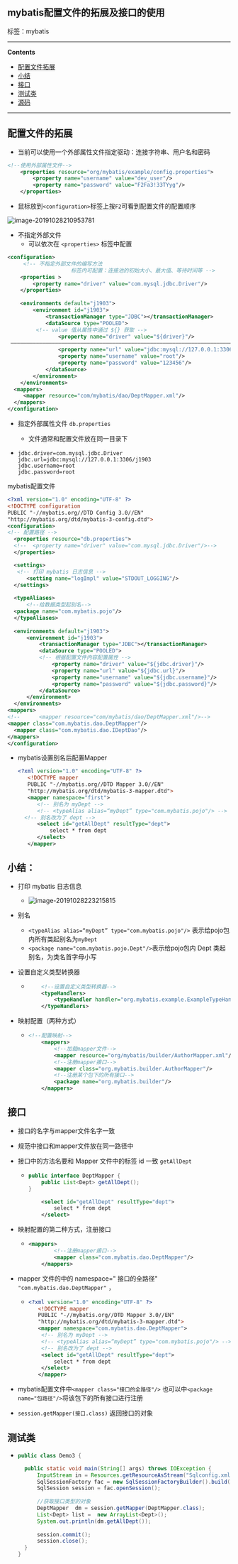 ## mybatis配置文件的拓展及接口的使用

标签：mybatis

****

**Contents**

  - [配置文件拓展](#配置文件的拓展)
  - [小结](#小结)
  - [接口](#接口)
  - [测试类](#测试类)
  - [源码](JavaFrameworks/20191028-3)

****

## 配置文件的拓展

- 当前可以使用一个外部属性文件指定驱动：连接字符串、用户名和密码

```xml
<!--使用外部属性文件-->
	<properties resource="org/mybatis/example/config.properties">
		<property name="username" value="dev_user"/>
		<property name="password" value="F2Fa3!33TYyg"/>
	</properties>
```

- 鼠标放到`<configuration>`标签上按`F2`可看到配置文件的配置顺序

![image-20191028210953781](/Users/xerxes/Documents/GitHub/JavaFrameworks/notes/img/image-20191028210953781.png)

- 不指定外部文件
  - 可以依次在 `<properties>` 标签中配置

```xml
<configuration>
     <!-- 不指定外部文件的编写方法 
					标签内可配置：连接池的初始大小、最大值、等待时间等 -->
	<properties >
		<property name="driver" value="com.mysql.jdbc.Driver"/>
	</properties>
	 
	<environments default="j1903">
		<environment id="j1903">
 			<transactionManager type="JDBC"></transactionManager>
 			<dataSource type="POOLED">
         <!-- value 值从属性中通过 ${} 获取 -->
 				<property name="driver" value="${driver}"/>
 ——————————————————————————————————————————————————————————————————————————————————————
 				<property name="url" value="jdbc:mysql://127.0.0.1:3306/j1903"/>
 				<property name="username" value="root"/>
				<property name="password" value="123456"/>
			</dataSource>
		</environment>
	</environments>
  <mappers>
  	 <mapper resource="com/mybatis/dao/DeptMapper.xml"/>
  </mappers>
</configuration>
```

- 指定外部属性文件  `db.properties `
  
  - 文件通常和配置文件放在同一目录下
  
- ```
  jdbc.driver=com.mysql.jdbc.Driver
  jdbc.url=jdbc:mysql://127.0.0.1:3306/j1903
  jdbc.username=root
  jdbc.password=root
  ```
  

mybatis配置文件

  ```xml
<?xml version="1.0" encoding="UTF-8" ?>
<!DOCTYPE configuration
PUBLIC "-//mybatis.org//DTD Config 3.0//EN"
"http://mybatis.org/dtd/mybatis-3-config.dtd">
<configuration>
  <!-- 配置路径 -->
	<properties resource="db.properties">
	<!--  <property name="driver" value="com.mysql.jdbc.Driver"/>-->	
	</properties>

	<settings>
	 <!-- 打印 mybatis 日志信息 -->
		<setting name="logImpl" value="STDOUT_LOGGING"/>
	</settings>
	
	<typeAliases>
		<!--给数据类型起别名-->
	<package name="com.mybatis.pojo"/>
	</typeAliases>
	
	<environments default="j1903">
		<environment id="j1903">
 			<transactionManager type="JDBC"></transactionManager>
 			<dataSource type="POOLED">
        	<!-- 根据配置文件内容配置属性 -->
				<property name="driver" value="${jdbc.driver}"/>
				<property name="url" value="${jdbc.url}"/>
				<property name="username" value="${jdbc.username}"/>
				<property name="password" value="${jdbc.password}"/>
			</dataSource>
		</environment>
	</environments>
  <mappers>
  <!--  	<mapper resource="com/mybatis/dao/DeptMapper.xml"/>-->
  <mapper class="com.mybatis.dao.DeptMapper"/>
 	<mapper class="com.mybatis.dao.IDeptDao"/>
  </mappers>
</configuration>
  ```

- mybatis设置别名后配置Mapper

  ```xml
  <?xml version="1.0" encoding="UTF-8" ?>
     <!DOCTYPE mapper
     PUBLIC "-//mybatis.org//DTD Mapper 3.0//EN"
     "http://mybatis.org/dtd/mybatis-3-mapper.dtd">
     <mapper namespace="first">
     	<!-- 别名为 myDept -->
     	<!-- <typeAlias alias=“myDept” type="com.mybatis.pojo"/> -->
  	<!-- 别名改为了 dept -->
     	<select id="getAllDept" resultType="dept">
     		select * from dept
     	</select>
     </mapper>
  ```

  

## 小结：

- 打印 mybatis 日志信息
  
  - ![image-20191028223215815](/Users/xerxes/Documents/GitHub/JavaFrameworks/notes/img/image-20191028223215815.png)
- 别名
  - `<typeAlias alias=“myDept” type="com.mybatis.pojo"/>` 表示给pojo包内所有类起别名为`myDept`
  - `<package name="com.mybatis.pojo.Dept"/>`表示给pojo包内 Dept 类起别名，为类名首字母小写

- 设置自定义类型转换器

  - ```xml
    	<!--设置自定义类型转换器-->
      	<typeHandlers>
      		<typeHandler handler="org.mybatis.example.ExampleTypeHandler"/>
      	</typeHandlers>
     ```

- 映射配置（两种方式）

  - ```xml
    <!--配置映射-->
    	<mappers>
    		<!--加载mapper文件-->
    		<mapper resource="org/mybatis/builder/AuthorMapper.xml"/>
    		<!--注册mapper接口-->
    		<mapper class="org.mybatis.builder.AuthorMapper"/>
    		<!--注册某个包下的所有接口-->
    		<package name="org.mybatis.builder"/>
    	</mappers>
    ```



## 接口

- 接口的名字与mapper文件名字一致

- 规范中接口和mapper文件放在同一路径中

- 接口中的方法名要和 Mapper 文件中的标签 id 一致 `getAllDept`

  - ```java
    public interface DeptMapper {
    	public List<Dept> getAllDept();
    }
    ```

    ```xml
    	<select id="getAllDept" resultType="dept">
       		select * from dept
     	</select>
    ```

- 映射配置的第二种方式，注册接口

  - ```xml
    <mappers>
    		<!--注册mapper接口-->
    		<mapper class="com.mybatis.dao.DeptMapper"/>
    	</mappers>
    ```

- mapper 文件的中的 namespace=" 接口的全路径" `"com.mybatis.dao.DeptMapper"` ，

  - ```xml
    <?xml version="1.0" encoding="UTF-8" ?>
       <!DOCTYPE mapper
       PUBLIC "-//mybatis.org//DTD Mapper 3.0//EN"
       "http://mybatis.org/dtd/mybatis-3-mapper.dtd">
       <mapper namespace="com.mybatis.dao.DeptMapper">
       	<!-- 别名为 myDept -->
       	<!-- <typeAlias alias=“myDept” type="com.mybatis.pojo"/> -->
    	<!-- 别名改为了 dept -->
       	<select id="getAllDept" resultType="dept">
       		select * from dept
       	</select>
       </mapper>
    ```

- mybatis配置文件中`<mapper class="接口的全路径"/>`
     也可以中`<package name="包路径"/>`将该包下的所有接口进行注册
     
- `session.getMapper(接口.class)` 返回接口的对象

## 测试类

- ```java
  public class Demo3 {
  
  	public static void main(String[] args) throws IOException {
  		InputStream in = Resources.getResourceAsStream("Sqlconfig.xml");
  		SqlSessionFactory fac = new SqlSessionFactoryBuilder().build(in);
  		SqlSession session = fac.openSession();
  		
  		//获取接口类型的对象
  		DeptMapper  dm = session.getMapper(DeptMapper.class);	
  		List<Dept> list =  new ArrayList<Dept>();	
  		System.out.println(dm.getAllDept());
      
  		session.commit();
  		session.close();
  	}
  }
  
  ```

  